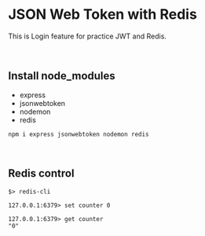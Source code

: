 # JSON Web Token with Redis

This is Login feature for practice JWT and Redis.

<br>

## **Install node_modules**

- express
- jsonwebtoken
- nodemon
- redis

`npm i express jsonwebtoken nodemon redis`

<br>

## **Redis control**

```shell
$> redis-cli

127.0.0.1:6379> set counter 0

127.0.0.1:6379> get counter
"0"

```
